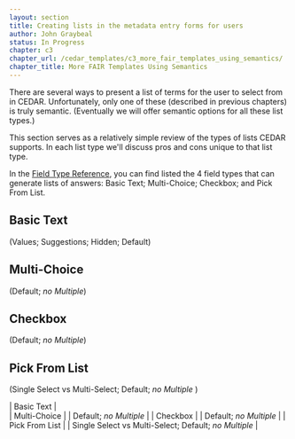 ```yaml
---
layout: section
title: Creating lists in the metadata entry forms for users
author: John Graybeal
status: In Progress
chapter: c3
chapter_url: /cedar_templates/c3_more_fair_templates_using_semantics/
chapter_title: More FAIR Templates Using Semantics
---
```


There are several ways to present a list of terms for the user to select from in CEDAR.
Unfortunately, only one of these (described in previous chapters) is truly semantic.
(Eventually we will offer semantic options for all these list types.)

This section serves as a relatively simple review of the types of lists CEDAR
supports. In each list type we'll discuss pros and cons unique to that list type.

In the [Field Type Reference](https://metadatacenter.github.io/cedar-manual/sections/c2/field_type_reference/), you can find listed the 4 field types 
that can generate lists of answers: 
Basic Text; Multi-Choice; Checkbox; and Pick From List.

## Basic Text

(Values; Suggestions; Hidden; Default)

## Multi-Choice 

(Default; _no Multiple_)


## Checkbox 

(Default; _no Multiple_)


## Pick From List

(Single Select vs Multi-Select; Default; _no Multiple_ )

| Basic Text |   
| Multi-Choice |   | Default; _no Multiple_  |
| Checkbox |   | Default; _no Multiple_ |
| Pick From List |   | Single Select vs Multi-Select; Default; _no Multiple_  |